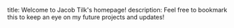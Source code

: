 title: Welcome to Jacob Tilk's homepage!
description: Feel free to bookmark this to keep an eye on my future projects and updates!
